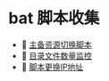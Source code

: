 # bat 脚本收集

* 📄 [主备资源切换脚本](bat%20脚本收集/主备资源切换脚本.md)
* 📄 [目录文件数量监控](bat%20脚本收集/目录文件数量监控.md)
* 📄 [脚本更换IP地址](bat%20脚本收集/脚本更换IP地址.md)

‍

‍
